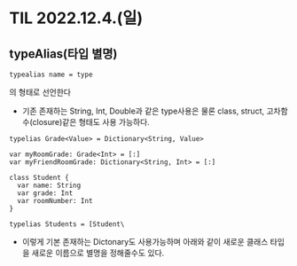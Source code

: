 # TIL 2022.12.4.(일)
## typeAlias(타입 별명)
```
typealias name = type
```
의 형태로 선언한다

* 기존 존재하는 String, Int, Double과 같은 type사용은 물론 class, struct, 고차함수(closure)같은 형태도 사용 가능하다.

```
typelias Grade<Value> = Dictionary<String, Value>

var myRoomGrade: Grade<Int> = [:]
var myFriendRoomGrade: Dictionary<String, Int> = [:]
```
```
class Student {
  var name: String
  var grade: Int
  var roomNumber: Int
}

typelias Students = [Student\
```
* 이렇게 기본 존재하는 Dictonary도 사용가능하며 아래와 같이 새로운 클래스 타입을 새로운 이름으로 별명을 정해줄수도 있다.